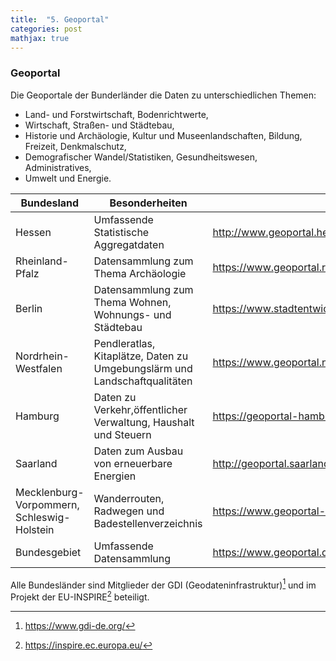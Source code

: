 ```yaml
---
title:  "5. Geoportal"
categories: post
mathjax: true
---
```


### Geoportal

Die Geoportale der Bunderländer die Daten zu unterschiedlichen Themen: 
- Land- und Forstwirtschaft, Bodenrichtwerte, 
- Wirtschaft, Straßen- und Städtebau, 
- Historie und Archäologie, Kultur und Museenlandschaften, Bildung, Freizeit, Denkmalschutz, 
- Demografischer Wandel/Statistiken, Gesundheitswesen, Administratives, 
- Umwelt und Energie. 

|Bundesland                | Besonderheiten|URL|  
|--------------------------|--------------------------------------------------------------------------|----------------------------------|
| Hessen                   |  Umfassende Statistische Aggregatdaten                                                                       |  http://www.geoportal.hessen.de/ |  
| Rheinland-Pfalz          | Datensammlung zum Thema Archäologie                                      |    https://www.geoportal.rlp.de/|  
| Berlin              | Datensammlung zum Thema Wohnen, Wohnungs- und Städtebau| https://www.stadtentwicklung.berlin.de/geoinformation/ |  
| Nordrhein-Westfalen      | Pendleratlas, Kitaplätze, Daten zu Umgebungslärm und Landschaftqualitäten|  https://www.geoportal.nrw/ |  
| Hamburg                  | Daten zu Verkehr,öffentlicher Verwaltung, Haushalt und Steuern           |  https://geoportal-hamburg.de/Geoportal/geo-online/ |   
| Saarland                 |  Daten zum Ausbau von erneuerbare Energien                                |  http://geoportal.saarland.de/portal/de/ |  
| Mecklenburg-Vorpommern,  Schleswig-Holstein | Wanderrouten, Radwegen und Badestellenverzeichnis| https://www.geoportal-mv.de/       https://www.gdi-sh.de/| 
|Bundesgebiet| Umfassende Datensammlung| https://www.geoportal.de/portal/main/|                       

Alle Bundesländer sind Mitglieder der GDI (Geodateninfrastruktur)[^1] und im Projekt der EU-INSPIRE[^2] beteiligt.

[^1]: https://www.gdi-de.org/
[^2]: https://inspire.ec.europa.eu/
